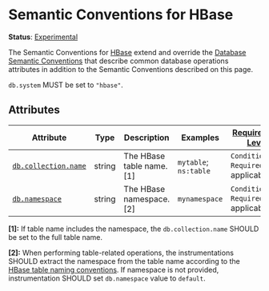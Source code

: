<!--- Hugo front matter used to generate the website version of this page:
linkTitle: HBase
--->

# Semantic Conventions for HBase

**Status**: [Experimental][DocumentStatus]

The Semantic Conventions for [HBase](https://hbase.apache.org/) extend and override the [Database Semantic Conventions](database-spans.md)
that describe common database operations attributes in addition to the Semantic Conventions
described on this page.

`db.system` MUST be set to `"hbase"`.

## Attributes

<!-- semconv db.hbase(full,tag=tech-specific) -->
<!-- NOTE: THIS TEXT IS AUTOGENERATED. DO NOT EDIT BY HAND. -->
<!-- see templates/registry/markdown/snippet.md.j2 -->

| Attribute  | Type | Description  | Examples  | [Requirement Level](https://opentelemetry.io/docs/specs/semconv/general/attribute-requirement-level/) | Stability |
|---|---|---|---|---|---|
| [`db.collection.name`](/docs/attributes-registry/db.md) | string | The HBase table name. [1] | `mytable`; `ns:table` | `Conditionally Required` If applicable. | ![Experimental](https://img.shields.io/badge/-experimental-blue) |
| [`db.namespace`](/docs/attributes-registry/db.md) | string | The HBase namespace. [2] | `mynamespace` | `Conditionally Required` If applicable. | ![Experimental](https://img.shields.io/badge/-experimental-blue) |

**[1]:** If table name includes the namespace, the `db.collection.name` SHOULD be set to the full table name.

**[2]:** When performing table-related operations, the instrumentations SHOULD extract the namespace from the table name according to the [HBase table naming conventions](https://hbase.apache.org/book.html#namespace_creation). If namespace is not provided, instrumentation SHOULD set `db.namespace` value to `default`.


<!-- END AUTOGENERATED TEXT -->
<!-- endsemconv -->

[DocumentStatus]: https://github.com/open-telemetry/opentelemetry-specification/tree/v1.31.0/specification/document-status.md
